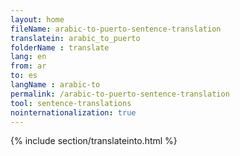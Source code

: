 ```yaml
---
layout: home
fileName: arabic-to-puerto-sentence-translation
translatein: arabic_to_puerto
folderName : translate
lang: en
from: ar
to: es
langName : arabic-to
permalink: /arabic-to-puerto-sentence-translation
tool: sentence-translations
nointernationalization: true
---
```

{% include section/translateinto.html %}
